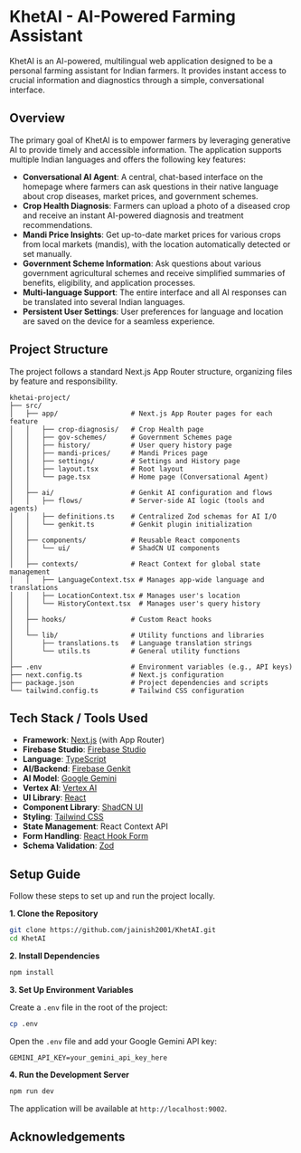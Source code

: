 # KhetAI - AI-Powered Farming Assistant

KhetAI is an AI-powered, multilingual web application designed to be a personal farming assistant for Indian farmers.
It provides instant access to crucial information and diagnostics through a simple, conversational interface.


## Overview

The primary goal of KhetAI is to empower farmers by leveraging generative AI to provide timely and accessible information. The application supports multiple Indian languages and offers the following key features:

*   **Conversational AI Agent**: A central, chat-based interface on the homepage where farmers can ask questions in their native language about crop diseases, market prices, and government schemes.
*   **Crop Health Diagnosis**: Farmers can upload a photo of a diseased crop and receive an instant AI-powered diagnosis and treatment recommendations.
*   **Mandi Price Insights**: Get up-to-date market prices for various crops from local markets (mandis), with the location automatically detected or set manually.
*   **Government Scheme Information**: Ask questions about various government agricultural schemes and receive simplified summaries of benefits, eligibility, and application processes.
*   **Multi-language Support**: The entire interface and all AI responses can be translated into several Indian languages.
*   **Persistent User Settings**: User preferences for language and location are saved on the device for a seamless experience.

## Project Structure

The project follows a standard Next.js App Router structure, organizing files by feature and responsibility.

```
khetai-project/
├── src/
│   ├── app/                  # Next.js App Router pages for each feature
│   │   ├── crop-diagnosis/   # Crop Health page
│   │   ├── gov-schemes/      # Government Schemes page
│   │   ├── history/          # User query history page
│   │   ├── mandi-prices/     # Mandi Prices page
│   │   ├── settings/         # Settings and History page
│   │   ├── layout.tsx        # Root layout
│   │   └── page.tsx          # Home page (Conversational Agent)
│   │
│   ├── ai/                   # Genkit AI configuration and flows
│   │   ├── flows/            # Server-side AI logic (tools and agents)
│   │   ├── definitions.ts    # Centralized Zod schemas for AI I/O
│   │   └── genkit.ts         # Genkit plugin initialization
│   │
│   ├── components/           # Reusable React components
│   │   └── ui/               # ShadCN UI components
│   │
│   ├── contexts/             # React Context for global state management
│   │   ├── LanguageContext.tsx # Manages app-wide language and translations
│   │   ├── LocationContext.tsx # Manages user's location
│   │   └── HistoryContext.tsx  # Manages user's query history
│   │
│   ├── hooks/                # Custom React hooks
│   │
│   └── lib/                  # Utility functions and libraries
│       ├── translations.ts   # Language translation strings
│       └── utils.ts          # General utility functions
│
├── .env                      # Environment variables (e.g., API keys)
├── next.config.ts            # Next.js configuration
├── package.json              # Project dependencies and scripts
└── tailwind.config.ts        # Tailwind CSS configuration
```

## Tech Stack / Tools Used

*   **Framework**: [Next.js](https://nextjs.org/) (with App Router)
*   **Firebase Studio**: [Firebase Studio](https://studio.firebase.google.com/)
*   **Language**: [TypeScript](https://www.typescriptlang.org/)
*   **AI/Backend**: [Firebase Genkit](https://firebase.google.com/docs/genkit)
*   **AI Model**: [Google Gemini](https://ai.google/gemini/)
*   **Vertex AI**: [Vertex AI](https://console.cloud.google.com/vertex-ai/)
*   **UI Library**: [React](https://reactjs.org/)
*   **Component Library**: [ShadCN UI](https://ui.shadcn.com/)
*   **Styling**: [Tailwind CSS](https://tailwindcss.com/)
*   **State Management**: React Context API
*   **Form Handling**: [React Hook Form](https://react-hook-form.com/)
*   **Schema Validation**: [Zod](https://zod.dev/)

## Setup Guide

Follow these steps to set up and run the project locally.

**1. Clone the Repository**

```bash
git clone https://github.com/jainish2001/KhetAI.git
cd KhetAI
```

**2. Install Dependencies**

```bash
npm install
```

**3. Set Up Environment Variables**

Create a `.env` file in the root of the project:

```bash
cp .env
```

Open the `.env` file and add your Google Gemini API key:

```
GEMINI_API_KEY=your_gemini_api_key_here
```

**4. Run the Development Server**

```bash
npm run dev
```

The application will be available at `http://localhost:9002`.


## Acknowledgements

